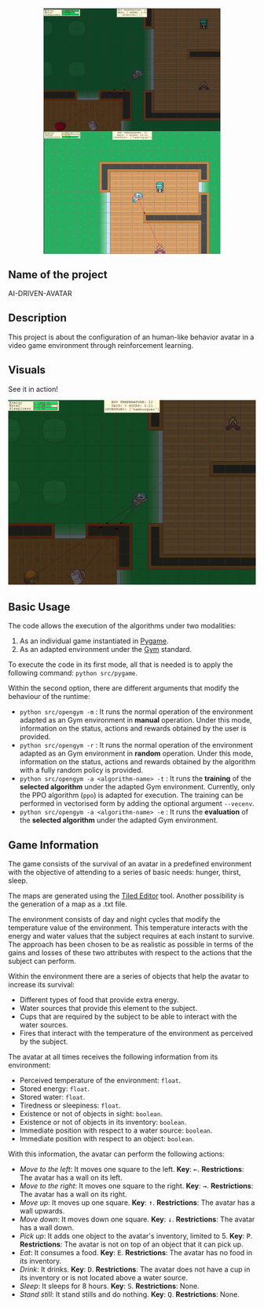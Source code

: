 #

<p align="center">
<img align=center
     width="360" height="250"
     src="./docs/images/pygame-1.png"
     alt="Pygame-1"
/>
<img align=center
     width="360" height="250"
     src="./docs/images/pygame-2.png"
     alt="Pygame-2"
/>
</p>

## Name of the project

AI-DRIVEN-AVATAR

## Description

This project is about the configuration of an human-like behavior avatar in a video game environment through reinforcement learning.

## Visuals

See it in action!

<p align="center">
<img src="https://raw.githubusercontent.com/cadovid/ai-driven-avatar/master/assets/example_usage.gif" width="600px">
</p>

## Basic Usage

The code allows the execution of the algorithms under two modalities:

1) As an individual game instantiated in [Pygame](https://www.pygame.org/news).
2) As an adapted environment under the [Gym](https://www.gymlibrary.dev/) standard.

To execute the code in its first mode, all that is needed is to apply the following command: `python src/pygame`.

Within the second option, there are different arguments that modify the behaviour of the runtime:

- `python src/opengym -m` : It runs the normal operation of the environment adapted as an Gym environment in **manual** operation. Under this mode, information on the status, actions and rewards obtained by the user is provided.
- `python src/opengym -r` : It runs the normal operation of the environment adapted as an Gym environment in **random** operation. Under this mode, information on the status, actions and rewards obtained by the algorithm with a fully random policy is provided.
- `python src/opengym -a <algorithm-name> -t` : It runs the **training** of the **selected algorithm** under the adapted Gym environment. Currently, only the PPO algorithm (`ppo`) is adapted for execution. The training can be performed in vectorised form by adding the optional argument `--vecenv`.
- `python src/opengym -a <algorithm-name> -e` : It runs the **evaluation** of the **selected algorithm** under the adapted Gym environment.

## Game Information

The game consists of the survival of an avatar in a predefined environment with the objective of attending to a series of basic needs: hunger, thirst, sleep.

The maps are generated using the [Tiled Editor](https://www.mapeditor.org/) tool. Another possibility is the generation of a map as a .txt file.

The environment consists of day and night cycles that modify the temperature value of the environment. This temperature interacts with the energy and water values that the subject requires at each instant to survive. The approach has been chosen to be as realistic as possible in terms of the gains and losses of these two attributes with respect to the actions that the subject can perform.

Within the environment there are a series of objects that help the avatar to increase its survival:

- Different types of food that provide extra energy.
- Water sources that provide this element to the subject.
- Cups that are required by the subject to be able to interact with the water sources.
- Fires that interact with the temperature of the environment as perceived by the subject.

The avatar at all times receives the following information from its environment:

- Perceived temperature of the environment: `float`.
- Stored energy: `float`.
- Stored water: `float`.
- Tiredness or sleepiness: `float`.
- Existence or not of objects in sight: `boolean`.
- Existence or not of objects in its inventory: `boolean`.
- Immediate position with respect to a water source: `boolean`.
- Immediate position with respect to an object: `boolean`.

With this information, the avatar can perform the following actions:

- *Move to the left*: It moves one square to the left. **Key**: <kbd>←</kbd>. **Restrictions**: The avatar has a wall on its left.
- *Move to the right*: It moves one square to the right. **Key**: <kbd>→</kbd>. **Restrictions**: The avatar has a wall on its right.
- *Move up*: It moves up one square. **Key**: <kbd>↑</kbd>. **Restrictions**: The avatar has a wall upwards.
- *Move down*: It moves down one square. **Key**: <kbd>↓</kbd>. **Restrictions**: The avatar has a wall down.
- *Pick up*: It adds one object to the avatar's inventory, limited to 5. **Key**: <kbd>P</kbd>. **Restrictions**: The avatar is not on top of an object that it can pick up.
- *Eat*: It consumes a food. **Key**: <kbd>E</kbd>. **Restrictions**: The avatar has no food in its inventory.
- *Drink*: It drinks. **Key**: <kbd>D</kbd>. **Restrictions**: The avatar does not have a cup in its inventory or is not located above a water source.
- *Sleep*: It sleeps for 8 hours. **Key**: <kbd>S</kbd>. **Restrictions**: None.
- *Stand still*: It stand stills and do nothing. **Key**: <kbd>Q</kbd>. **Restrictions**: None.
